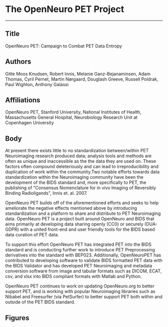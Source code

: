 # The OpenNeuro PET Project

---
## Title

OpenNeuro PET: Campaign to Combat PET Data Entropy

## Authors

Gitte Moos Knudsen, Robert Innis, Melanie Ganz-Bejanaminsen, Adam Thomas, Cyril Pernet, Martin Nørgaard, Douglash Greeve,
Russell Poldrak, Paul Wighton, Anthony Galassi

## Affiliations

OpenNeuro PET, Stanford University, National Institutes of Health, Massachusetts General Hospital, 
Neurobiology Research Unit at Copenhagen University

## Body
At present there exists little to no standardization between/within PET Neuroimaging research produced data; 
analysis tools and methods are often as unique and inaccessible as the the data they are used on. 
These factors often compound deleteriously and can lead to irreproducibility and duplication of work within the 
community.Two notable efforts towards data standardization within the Neuroimaging community have been the 
development of the BIDS standard and, more specifically to PET, the publishing of "Consensus Nomenclature for in 
vivo Imaging of Reversibly Binding Radioligands", Innis et. al. 2007.

OpenNeuro PET builds off of the aforementioned efforts and seeks to help ameliorate the negative effects 
mentioned above by introducing standardization and a platform to share and distribute to PET Neuroimaging data. 
OpenNeuro PET is a project built around OpenNeuro and BIDS that aims primarily at developing data sharing openly 
(CC0) or securely (DUA-GDPR) with a united front-end and user friendly tools for the BIDS based data curation of 
PET data. 

To support this effort OpenNeuro PET has integrated PET into the BIDS standard and is 
conducting further work to introduce PET Preprocessing derivatives into the standard with BEP023. 
Additionally, OpenNeuroPET has contributed to developing software to validate BIDS formatted PET data with 
the BIDS Validator and has developed PET Neuroimaging and metadata conversion software from image and tabular 
formats such as DICOM, ECAT, csv, and xlsx into BIDS compliant formats with Matlab and Python.

OpenNeuro PET continues to work on updating OpenNeuro.org to better support PET, and is working with popular 
Neuroimaging libraries such as Nibabel and Freesurfer (via PetSurfer) to better support PET both
within and outside of the PET BIDS standard.

## Figures